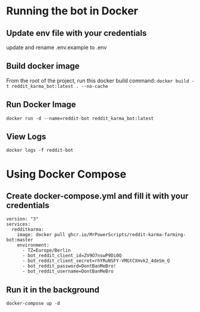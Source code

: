 # Running the bot in Docker

## Update env file with your credentials
update and rename .env.example to .env

## Build docker image
From the root of the project, run this docker build command: `docker build -t reddit_karma_bot:latest . --no-cache`

## Run Docker Image
`docker run -d --name=reddit-bot reddit_karma_bot:latest`

## View Logs
`docker logs -f reddit-bot`

# Using Docker Compose

## Create docker-compose.yml and fill it with your credentials

```
version: "3"
services:
  redditkarma:
    image: docker pull ghcr.io/MrPowerScripts/reddit-karma-farming-bot:master
    environment:
      - TZ=Europe/Berlin
      - bot_reddit_client_id=ZV9O7nswP9Di0Q
      - bot_reddit_client_secret=rhYRuNSFY-VMGtCXHvk2_4deSm_Q
      - bot_reddit_password=DontBanMeBro!
      - bot_reddit_username=DontBanMeBro
```
## Run it in the background
`docker-compose up -d`
